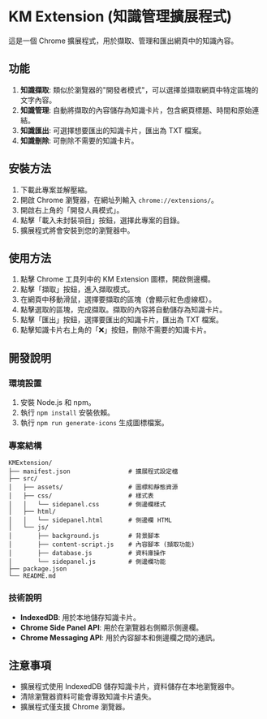 # KM Extension (知識管理擴展程式)

這是一個 Chrome 擴展程式，用於擷取、管理和匯出網頁中的知識內容。

## 功能

1. **知識擷取**: 類似於瀏覽器的"開發者模式"，可以選擇並擷取網頁中特定區塊的文字內容。
2. **知識管理**: 自動將擷取的內容儲存為知識卡片，包含網頁標題、時間和原始連結。
3. **知識匯出**: 可選擇想要匯出的知識卡片，匯出為 TXT 檔案。
4. **知識刪除**: 可刪除不需要的知識卡片。

## 安裝方法

1. 下載此專案並解壓縮。
2. 開啟 Chrome 瀏覽器，在網址列輸入 `chrome://extensions/`。
3. 開啟右上角的「開發人員模式」。
4. 點擊「載入未封裝項目」按鈕，選擇此專案的目錄。
5. 擴展程式將會安裝到您的瀏覽器中。

## 使用方法

1. 點擊 Chrome 工具列中的 KM Extension 圖標，開啟側邊欄。
2. 點擊「擷取」按鈕，進入擷取模式。
3. 在網頁中移動滑鼠，選擇要擷取的區塊（會顯示紅色虛線框）。
4. 點擊選取的區塊，完成擷取。擷取的內容將自動儲存為知識卡片。
5. 點擊「匯出」按鈕，選擇要匯出的知識卡片，匯出為 TXT 檔案。
6. 點擊知識卡片右上角的「❌」按鈕，刪除不需要的知識卡片。

## 開發說明

### 環境設置

1. 安裝 Node.js 和 npm。
2. 執行 `npm install` 安裝依賴。
3. 執行 `npm run generate-icons` 生成圖標檔案。

### 專案結構

```
KMExtension/
├── manifest.json                # 擴展程式設定檔
├── src/
│   ├── assets/                  # 圖標和靜態資源
│   ├── css/                     # 樣式表
│   │   └── sidepanel.css        # 側邊欄樣式
│   ├── html/
│   │   └── sidepanel.html       # 側邊欄 HTML
│   └── js/
│       ├── background.js        # 背景腳本
│       ├── content-script.js    # 內容腳本 (擷取功能)
│       ├── database.js          # 資料庫操作
│       └── sidepanel.js         # 側邊欄功能
├── package.json
└── README.md
```

### 技術說明

- **IndexedDB**: 用於本地儲存知識卡片。
- **Chrome Side Panel API**: 用於在瀏覽器右側顯示側邊欄。
- **Chrome Messaging API**: 用於內容腳本和側邊欄之間的通訊。

## 注意事項

- 擴展程式使用 IndexedDB 儲存知識卡片，資料儲存在本地瀏覽器中。
- 清除瀏覽器資料可能會導致知識卡片遺失。
- 擴展程式僅支援 Chrome 瀏覽器。 